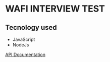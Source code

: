 # WAFI INTERVIEW TEST

## Tecnology used

- JavaScript
- NodeJs

[API Documentation](https://documenter.getpostman.com/view/12483379/VUr1Gssb)
